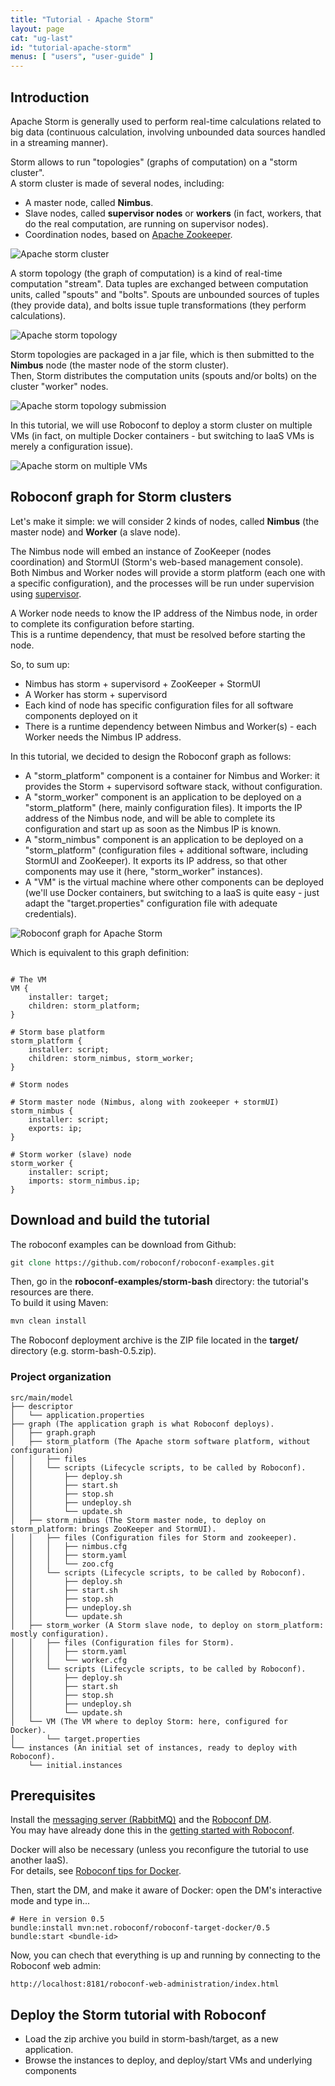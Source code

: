 ```yaml
---
title: "Tutorial - Apache Storm"
layout: page
cat: "ug-last"
id: "tutorial-apache-storm"
menus: [ "users", "user-guide" ]
---
```


## Introduction

Apache Storm is generally used to perform real-time calculations related to big data (continuous calculation, involving unbounded data sources handled in a streaming manner).

Storm allows to run "topologies" (graphs of computation) on a "storm cluster".  
A storm cluster is made of several nodes, including:

- A master node, called **Nimbus**.
- Slave nodes, called **supervisor nodes** or **workers** (in fact, workers, that do the real computation, are running on supervisor nodes).
- Coordination nodes, based on [Apache Zookeeper](https://zookeeper.apache.org/).

<img src="/resources/img/tutorial-storm-cluster.png" alt="Apache storm cluster" class="gs" />

A storm topology (the graph of computation) is a kind of real-time computation "stream". Data tuples are exchanged between computation units, called "spouts" and "bolts". Spouts are unbounded sources of tuples (they provide data), and bolts issue tuple transformations (they perform calculations).

<img src="/resources/img/tutorial-storm-topology.png" alt="Apache storm topology" class="gs" />

Storm topologies are packaged in a jar file, which is then submitted to the **Nimbus** node (the master node of the storm cluster).  
Then, Storm distributes the computation units (spouts and/or bolts) on the cluster "worker" nodes.

<img src="/resources/img/tutorial-storm-submit.png" alt="Apache storm topology submission" class="gs" />

In this tutorial, we will use Roboconf to deploy a storm cluster on multiple VMs (in fact, on multiple Docker containers - but switching to IaaS VMs is merely a configuration issue).

<img src="/resources/img/tutorial-storm-multivm.png" alt="Apache storm on multiple VMs" class="gs" />


## Roboconf graph for Storm clusters

Let's make it simple: we will consider 2 kinds of nodes, called **Nimbus** (the master node) and **Worker** (a slave node).

The Nimbus node will embed an instance of ZooKeeper (nodes coordination) and StormUI (Storm's web-based management console).  
Both Nimbus and Worker nodes will provide a storm platform (each one with a specific configuration), and the processes will be run under supervision using [supervisor](http://supervisord.org).

A Worker node needs to know the IP address of the Nimbus node, in order to complete its configuration before starting.  
This is a runtime dependency, that must be resolved before starting the node.

So, to sum up:

- Nimbus has storm + supervisord + ZooKeeper + StormUI
- A Worker has storm + supervisord
- Each kind of node has specific configuration files for all software components deployed on it
- There is a runtime dependency between Nimbus and Worker(s) - each Worker needs the Nimbus IP address.

In this tutorial, we decided to design the Roboconf graph as follows:

- A "storm\_platform" component is a container for Nimbus and Worker: it provides the Storm + supervisord software stack, without configuration.
- A "storm\_worker" component is an application to be deployed on a "storm\_platform" (here, mainly configuration files). It imports the IP address of the Nimbus node, and will be able to complete its configuration and start up as soon as the Nimbus IP is known.
- A "storm\_nimbus" component is an application to be deployed on a "storm\_platform" (configuration files + additional software, including StormUI and ZooKeeper). It exports its IP address, so that other components may use it (here, "storm\_worker" instances).
- A "VM" is the virtual machine where other components can be deployed (we'll use Docker containers, but switching to a IaaS is quite easy - just adapt the "target.properties" configuration file with adequate credentials).

<img src="/resources/img/tutorial-storm-model.png" alt="Roboconf graph for Apache Storm" class="gs" />

Which is equivalent to this graph definition:

<pre><code class="language-roboconf">
# The VM
VM {
	installer: target;
	children: storm_platform;
}

# Storm base platform
storm_platform {
	installer: script;
	children: storm_nimbus, storm_worker;
}

# Storm nodes

# Storm master node (Nimbus, along with zookeeper + stormUI)
storm_nimbus {
	installer: script;
	exports: ip;
}

# Storm worker (slave) node
storm_worker {
	installer: script;
	imports: storm_nimbus.ip;
}
</code></pre>


## Download and build the tutorial

The roboconf examples can be download from Github:

```tcl
git clone https://github.com/roboconf/roboconf-examples.git
```

Then, go in the **roboconf-examples/storm-bash** directory: the tutorial's resources are there.  
To build it using Maven:

```tcl
mvn clean install
```

The Roboconf deployment archive is the ZIP file located in the **target/** directory (e.g. storm-bash-0.5.zip).

### Project organization

```
src/main/model
├── descriptor
│   └── application.properties
├── graph (The application graph is what Roboconf deploys).
│   ├── graph.graph
│   ├── storm_platform (The Apache storm software platform, without configuration)
│   │   ├── files
│   │   └── scripts (Lifecycle scripts, to be called by Roboconf).
│   │       ├── deploy.sh
│   │       ├── start.sh
│   │       ├── stop.sh
│   │       ├── undeploy.sh
│   │       └── update.sh
│   ├── storm_nimbus (The Storm master node, to deploy on storm_platform: brings ZooKeeper and StormUI).
│   │   ├── files (Configuration files for Storm and zookeeper).
│   │   │   ├── nimbus.cfg
│   │   │   ├── storm.yaml
│   │   │   └── zoo.cfg
│   │   └── scripts (Lifecycle scripts, to be called by Roboconf).
│   │       ├── deploy.sh
│   │       ├── start.sh
│   │       ├── stop.sh
│   │       ├── undeploy.sh
│   │       └── update.sh
│   ├── storm_worker (A Storm slave node, to deploy on storm_platform: mostly configuration).
│   │   ├── files (Configuration files for Storm).
│   │   │   ├── storm.yaml
│   │   │   └── worker.cfg
│   │   └── scripts (Lifecycle scripts, to be called by Roboconf).
│   │       ├── deploy.sh
│   │       ├── start.sh
│   │       ├── stop.sh
│   │       ├── undeploy.sh
│   │       └── update.sh
│   └── VM (The VM where to deploy Storm: here, configured for Docker).
│       └── target.properties
└── instances (An initial set of instances, ready to deploy with Roboconf).
    └── initial.instances
```


## Prerequisites

Install the [messaging server (RabbitMQ)](installing-rabbit-mq.html) and the [Roboconf DM](installing-the-deployment-manager.html).  
You may have already done this in the [getting started with Roboconf](tutorial-getting-started-with-roboconf.html).

Docker will also be necessary (unless you reconfigure the tutorial to use another IaaS).  
For details, see [Roboconf tips for Docker](docker-tips.html).

Then, start the DM, and make it aware of Docker: open the DM's interactive mode and type in...

```properties
# Here in version 0.5
bundle:install mvn:net.roboconf/roboconf-target-docker/0.5
bundle:start <bundle-id>
```

Now, you can chech that everything is up and running by connecting to the Roboconf web admin:

```
http://localhost:8181/roboconf-web-administration/index.html
```

## Deploy the Storm tutorial with Roboconf

* Load the zip archive you build in storm-bash/target, as a new application.
* Browse the instances to deploy, and deploy/start VMs and underlying components


